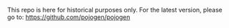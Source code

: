 This repo is here for historical purposes only. For the latest version, please go to: https://github.com/pojogen/pojogen

